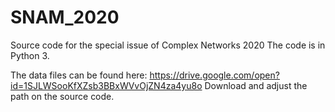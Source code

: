 # SNAM_2020
Source code for the special issue of Complex Networks 2020
The code is in Python 3.

The data files can be found here: https://drive.google.com/open?id=1SJLWSooKfXZsb3BBxWVvOjZN4za4yu8o
Download and adjust the path on the source code.
